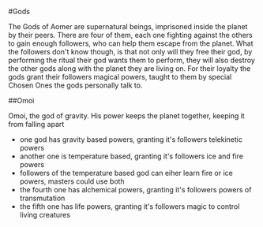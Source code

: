 #Gods

The Gods of Aomer are supernatural beings, imprisoned inside the planet by their peers. There are four of them, each one fighting against the others to gain enough followers, who can help them escape from the planet. What the followers don't know though, is that not only will they free their god, by performing the ritual their god wants them to perform, they will also destroy the other gods along with the planet they are living on. For their loyalty the gods grant their followers magical powers, taught to them by special Chosen Ones the gods personally talk to. 

##Omoi

Omoi, the god of gravity. His power keeps the planet together, keeping it from falling apart
* one god has gravity based powers, granting it's followers telekinetic powers
* another one is temperature based, granting it's followers ice and fire powers
* followers of the temperature based god can eiher learn fire or ice powers, masters could use both
* the fourth one has alchemical powers, granting it's followers powers of transmutation 
* the fifth one has life powers, granting it's followers magic to control living creatures